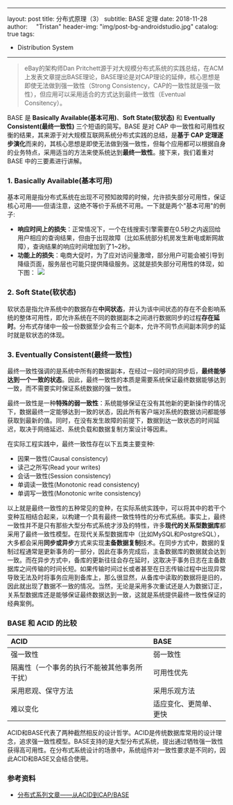 
---
layout:     post
title:      分布式原理（3）
subtitle:   BASE 定理
date:       2018-11-28
author:     "Tristan"
header-img: "img/post-bg-androidstudio.jpg"
catalog:    true
tags:
- Distribution System
---

> eBay的架构师Dan Pritchett源于对大规模分布式系统的实践总结，在ACM上发表文章提出BASE理论，BASE理论是对CAP理论的延伸，核心思想是即使无法做到强一致性（Strong Consistency，CAP的一致性就是强一致性），但应用可以采用适合的方式达到最终一致性（Eventual Consitency）。

BASE 是 **Basically Available(基本可用)**、**Soft State(软状态)** 和 **Eventually Consistent(最终一致性)** 三个短语的简写。BASE 是对 CAP 中一致性和可用性权衡的结果，其来源于对大规模互联网系统分布式实践的总结，是**基于 CAP 定理逐步演化**而来的，其核心思想是即使无法做到强一致性，但每个应用都可以根据自身的业务特点，采用适当的方法来使系统达到**最终一致性**。接下来，我们着重对 BASE 中的三要素进行讲解。

### 1. Basically Available(基本可用)

基本可用是指分布式系统在出现不可预知故障的时候，允许损失部分可用性，保证核心可用——但请注意，这绝不等价于系统不可用。一下就是两个"基本可用"的例子:

- **响应时间上的损失**：正常情况下，一个在线搜索引擎需要在0.5秒之内返回给用户相应的查询结果，但由于出现故障（比如系统部分机房发生断电或断网故障），查询结果的响应时间增加到了1~2秒。
- **功能上的损失**：电商大促时，为了应对访问量激增，部分用户可能会被引导到降级页面，服务层也可能只提供降级服务。这就是损失部分可用性的体现，如下图：
![](https://ws1.sinaimg.cn/large/006tNbRwly1fxnulq4xe9j30820eimx9.jpg)

### 2. Soft State(软状态)
软状态是指允许系统中的数据存在**中间状态**，并认为该中间状态的存在不会影响系统的整体可用性，即允许系统在不同的数据副本之间进行数据同步的过程**存在延时**。分布式存储中一般一份数据至少会有三个副本，允许不同节点间副本同步的延时就是软状态的体现。


### 3. Eventually Consistent(最终一致性)
最终一致性强调的是系统中所有的数据副本，在经过一段时间的同步后，**最终能够达到一个一致的状态**。因此，最终一致性的本质是需要系统保证最终数据能够达到一致，而不需要实时保证系统数据的强一致性。

最终一致性是一种**特殊的弱一致性**：系统能够保证在没有其他新的更新操作的情况下，数据最终一定能够达到一致的状态，因此所有客户端对系统的数据访问都能够获取到最新的值。同时，在没有发生故障的前提下，数据到达一致状态的时间延迟，取决于网络延迟、系统负载和数据复制方案设计等因素。

在实际工程实践中，最终一致性存在以下五类主要变种:

 - 因果一致性(Causal consistency)
 - 读己之所写(Read your writes)
 - 会话一致性(Session consistency)
 - 单调读一致性(Monotonic read consistency)
 - 单调写一致性(Monotonic write consistency)

以上就是最终一致性的五种常见的变种，在实际系统实践中，可以将其中的若干个变种互相结合起来，以构建一个具有最终一致性特性的分布式系统。事实上，最终一致性并不是只有那些大型分布式系统才涉及的特性，许多**现代的关系型数据库**都采用了最终一致性模型。在现代关系型数据库中（比如MySQL和PostgreSQL），大多都会采用**同步或异步**方式来实现**主备数据复制**技术。在同步方式中，数据的复制过程通常是更新事务的一部分，因此在事务完成后，主备数据库的数据就会达到一致。而在异步方式中，备库的更新往往会存在延时，这取决于事务日志在主备数据库之间传输的时间长短。如果传输时间过长或者甚至在日志传输过程中出现异常导致无法及时将事务应用到备库上，那么很显然，从备库中读取的数据将是旧的，因此就出现了数据不一致的情况。当然，无论是采用多次重试还是人为数据订正，关系型数据库还是能够保证最终数据达到一致，这就是系统提供最终一致性保证的经典案例。

### BASE 和 ACID 的比较

| ACID                   | BASE        |
|:-----------------------|:------------|
| 强一致性                   | 弱一致性        |
| 隔离性（一个事务的执行不能被其他事务所干扰） | 可用性优先       |
| 采用悲观、保守方法              | 采用乐观方法      |
| 难以变化                   | 适应变化、更简单、更快 |

ACID和BASE代表了两种截然相反的设计哲学。ACID是传统数据库常用的设计理念，追求强一致性模型。BASE支持的是大型分布式系统，提出通过牺牲强一致性获得高可用性。在分布式系统设计的场景中，系统组件对一致性要求是不同的，因此ACID和BASE又会结合使用。

### 参考资料

 - [分布式系列文章——从ACID到CAP/BASE](https://mp.weixin.qq.com/s/epksv_GNCTrZ5-3cGlxewA?)


